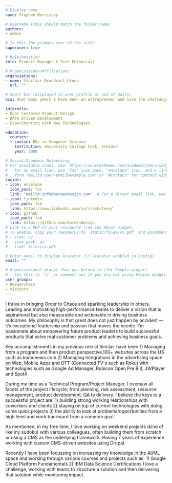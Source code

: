```yaml
---
# Display name
name: Stephen Morrissey

# Username (this should match the folder name)
authors:
- admin

# Is this the primary user of the site?
superuser: true

# Role/position
role: Product Manager & Tech Enthusiast

# Organizations/Affiliations
organizations:
- name: Sinclair Broadcast Group
  url: ""

# Short bio (displayed in user profile at end of posts)
bio: Over many years I have been an entrepreneur and love the challenge of finding new and innovative strategies to building products and services.

interests:
- User Centered Product Design
- DATA Driven Development
- Experimenting with New Technologies

education:
  courses:
  - course: BSc in Computer Science
    institution: University College Cork, Ireland
    year: 2008

# Social/Academic Networking
# For available icons, see: https://sourcethemes.com/academic/docs/widgets/#icons
#   For an email link, use "fas" icon pack, "envelope" icon, and a link in the
#   form "mailto:your-email@example.com" or "#contact" for contact widget.
social:
- icon: envelope
  icon_pack: fas
  link: 'mailto:info@boreendesign.com'  # For a direct email link, use "mailto:test@example.org".
- icon: linkedin
  icon_pack: fab
  link: https://www.linkedin.com/in/irishsteve/
- icon: github
  icon_pack: fab
  link: https://github.com/boreendesign
# Link to a PDF of your resume/CV from the About widget.
# To enable, copy your resume/CV to `static/files/cv.pdf` and uncomment the lines below.
# - icon: cv
#   icon_pack: ai
#   link: files/cv.pdf

# Enter email to display Gravatar (if Gravatar enabled in Config)
email: ""

# Organizational groups that you belong to (for People widget)
#   Set this to `[]` or comment out if you are not using People widget.
user_groups:
- Researchers
- Visitors
---
```


I thrive in bringing Order to Chaos and sparking leadership in others. Leading and motivating high-performance teams to deliver a vision that is aspirational but also measurable and actionable in driving business outcomes. 
My philosophy is that great does not just happen by accident —it’s exceptional leadership and passion that moves the needle. I’m passionate about empowering future product leaders to build successful products that solve real customer problems and achieving business goals.

Key accomplishments in my previous role at Sinclair have been 1) Managing from a program and then product perspective,100+ websites across the US such as komonews.com 2) Managing Integrations in the advertising space on Web, Mobile Apps and OTT (Connected TV's such as Roku) with technologies such as Google Ad Manager, Rubicon Open Pre Bid, JWPlayer and SpotX

During my time as a Technical Program/Project Manager,  I oversaw all facets of the project lifecycle; from planning, risk assessment, resource management, product development, QA to delivery. I believe the keys to a successful project are: 1) building strong working relationships with coworkers and clients 2) staying on top of current technologies with doing some quick projects 3) the ability to look at problems/opportunities from a high level and work backward from a common goal.

As mentioned, in my free time, I love working on weekend projects (kind of like my sudoku) with various colleagues, often building them from scratch or using a CMS  as the underlying framework. Having 7 years of experience working with custom CMS-driven websites using Drupal.

Recently I have been focussing on increasing my knowledge in the AI/ML space and working through various courses and projects such as: 1) Google Cloud Platform Fundamentals 2) IBM Data Science Certifications
I love a challenge, working with teams to structure a solution and then delivering that solution while monitoring impact.
